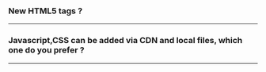 ### New HTML5 tags ?

---

### Javascript,CSS can be added via CDN and local files, which one do you prefer ?

---

